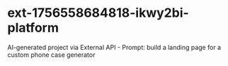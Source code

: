 # ext-1756558684818-ikwy2bi-platform
AI-generated project via External API - Prompt: build a landing page for a custom phone case generator
